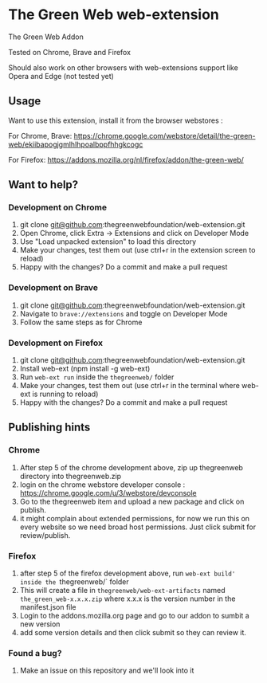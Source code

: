 The Green Web web-extension
===========================

The Green Web Addon 

Tested on Chrome, Brave and Firefox

Should also work on other browsers with web-extensions support like Opera and Edge (not tested yet)

## Usage

Want to use this extension, install it from the browser webstores : 

For Chrome, Brave:
  https://chrome.google.com/webstore/detail/the-green-web/ekiibapogjgmlhlhpoalbppfhhgkcogc
  
For Firefox:
  https://addons.mozilla.org/nl/firefox/addon/the-green-web/

## Want to help?

### Development on Chrome
  1. git clone git@github.com:thegreenwebfoundation/web-extension.git
  2. Open Chrome, click Extra -> Extensions and click on Developer Mode
  3. Use "Load unpacked extension" to load this directory
  4. Make your changes, test them out (use ctrl+r in the extension screen to reload)
  5. Happy with the changes? Do a commit and make a pull request

### Development on Brave
  1. git clone git@github.com:thegreenwebfoundation/web-extension.git
  2. Navigate to `brave://extensions` and toggle on Developer Mode
  3. Follow the same steps as for Chrome
  
### Development on Firefox
  1. git clone git@github.com:thegreenwebfoundation/web-extension.git
  2. Install web-ext (npm install -g web-ext)
  3. Run `web-ext run` inside the `thegreenweb/` folder
  4. Make your changes, test them out (use ctrl+r in the terminal where web-ext is running to reload)
  5. Happy with the changes? Do a commit and make a pull request
  
## Publishing hints
### Chrome
  1. After step 5 of the chrome development above, zip up thegreenweb directory into thegreenweb.zip
  2. login on the chrome webstore developer console : https://chrome.google.com/u/3/webstore/devconsole
  3. Go to the thegreenweb item and upload a new package and click on publish. 
  4. it might complain about extended permissions, for now we run this on every website so we need broad host permissions. 
  Just click submit for review/publish. 
  
### Firefox
  1. after step 5 of the firefox development above, run `web-ext build' inside the `thegreenweb/` folder
  2. This will create a file in `thegreenweb/web-ext-artifacts` named `the_green_web-x.x.x.zip` where x.x.x is the version number in the manifest.json file
  3. Login to the addons.mozilla.org page and go to our addon to sumbit a new version
  4. add some version details and then click submit so they can review it.   
  
### Found a bug?

  1. Make an issue on this repository and we'll look into it
